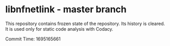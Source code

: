 # libnfnetlink - master branch

This repository contains frozen state of the repository.
Its history is cleared. It is used only for static code
analysis with Codacy.

Commit Time: 1695165661